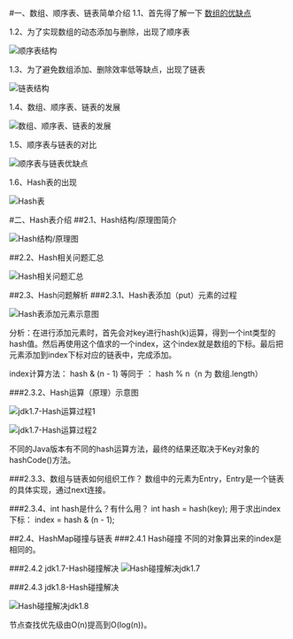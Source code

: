 #一、数组、顺序表、链表简单介绍
1.1、首先得了解一下
[数组的优缺点](https://blog.csdn.net/qq_29224201/article/details/103130896)

1.2、为了实现数组的动态添加与删除，出现了顺序表

![顺序表结构](https://upload-images.jianshu.io/upload_images/9000209-cfb9a3edd3bb7f04.png?imageMogr2/auto-orient/strip%7CimageView2/2/w/1240)

1.3、为了避免数组添加、删除效率低等缺点，出现了链表

![链表结构](https://upload-images.jianshu.io/upload_images/9000209-64e2bbf090830ac7.png?imageMogr2/auto-orient/strip%7CimageView2/2/w/1240)

1.4、数组、顺序表、链表的发展

![数组、顺序表、链表的发展](https://upload-images.jianshu.io/upload_images/9000209-219863b0f4c068f8.png?imageMogr2/auto-orient/strip%7CimageView2/2/w/1240)

1.5、顺序表与链表的对比

![顺序表与链表优缺点](https://upload-images.jianshu.io/upload_images/9000209-2c5b8467d60e09e1.png?imageMogr2/auto-orient/strip%7CimageView2/2/w/1240)

1.6、Hash表的出现

![Hash表](https://upload-images.jianshu.io/upload_images/9000209-735f00b0d2869098.png?imageMogr2/auto-orient/strip%7CimageView2/2/w/1240)

#二、Hash表介绍
##2.1、Hash结构/原理图简介

![Hash结构/原理图](https://upload-images.jianshu.io/upload_images/9000209-7867defb9ad69768.png?imageMogr2/auto-orient/strip%7CimageView2/2/w/1240)

##2.2、Hash相关问题汇总

![Hash相关问题汇总](https://upload-images.jianshu.io/upload_images/9000209-f4839c58ef93780e.png?imageMogr2/auto-orient/strip%7CimageView2/2/w/1240)

##2.3、Hash问题解析
###2.3.1、Hash表添加（put）元素的过程

![Hash表添加元素示意图](https://upload-images.jianshu.io/upload_images/9000209-7591f3d347617242.png?imageMogr2/auto-orient/strip%7CimageView2/2/w/1240)

分析：在进行添加元素时，首先会对key进行hash(k)运算，得到一个int类型的hash值。然后再使用这个值求的一个index，这个index就是数组的下标。最后把元素添加到index下标对应的链表中，完成添加。

index计算方法：
hash & (n - 1) 等同于 ：
hash % n（n 为 数组.length）

###2.3.2、Hash运算（原理）示意图

![jdk1.7-Hash运算过程1](https://upload-images.jianshu.io/upload_images/9000209-6e6a1e2130b79ffa.png?imageMogr2/auto-orient/strip%7CimageView2/2/w/1240)

![jdk1.7-Hash运算过程2](https://upload-images.jianshu.io/upload_images/9000209-074eb3401e6a8cc6.png?imageMogr2/auto-orient/strip%7CimageView2/2/w/1240)

不同的Java版本有不同的hash运算方法，最终的结果还取决于Key对象的hashCode()方法。

###2.3.3、数组与链表如何组织工作？
数组中的元素为Entry，Entry是一个链表的具体实现，通过next连接。

###2.3.4、int hash是什么？有什么用？
int hash = hash(key);
用于求出index下标：
index = hash & (n - 1);

##2.4、HashMap碰撞与链表
###2.4.1 Hash碰撞
不同的对象算出来的index是相同的。

###2.4.2 jdk1.7-Hash碰撞解决
![Hash碰撞解决jdk1.7](https://upload-images.jianshu.io/upload_images/9000209-b974ee9b57b617da.png?imageMogr2/auto-orient/strip%7CimageView2/2/w/1240)

###2.4.3 jdk1.8-Hash碰撞解决

![Hash碰撞解决jdk1.8](https://upload-images.jianshu.io/upload_images/9000209-17bc864b328c94db.png?imageMogr2/auto-orient/strip%7CimageView2/2/w/1240)

节点查找优先级由O(n)提高到O(log(n))。